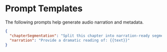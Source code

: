 # Prompt Templates

The following prompts help generate audio narration and metadata.

```json
{
  "chapterSegmentation": "Split this chapter into narration-ready segments: {{chapter}}",
  "narration": "Provide a dramatic reading of: {{text}}"
}
```
